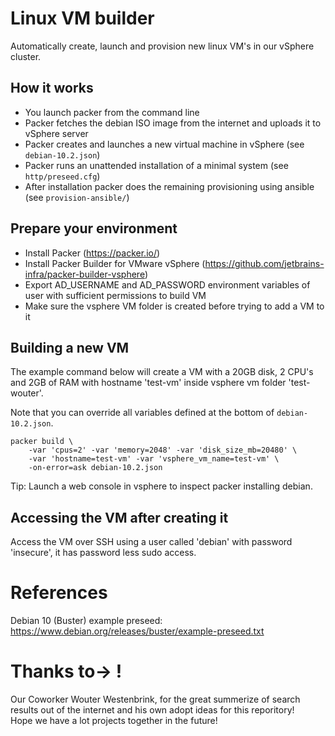 # Linux VM builder
Automatically create, launch and provision new linux VM's in our vSphere cluster. 

## How it works
- You launch packer from the command line
- Packer fetches the debian ISO image from the internet and uploads it to vSphere server
- Packer creates and launches a new virtual machine in vSphere (see `debian-10.2.json`)
- Packer runs an unattended installation of a minimal system (see `http/preseed.cfg`)
- After installation packer does the remaining provisioning using ansible (see `provision-ansible/`) 

## Prepare your environment
- Install Packer (https://packer.io/)
- Install Packer Builder for VMware vSphere (https://github.com/jetbrains-infra/packer-builder-vsphere)
- Export AD_USERNAME and AD_PASSWORD environment variables of user with sufficient permissions to build VM
- Make sure the vsphere VM folder is created before trying to add a VM to it    

## Building a new VM
The example command below will create a VM with a 20GB disk, 2 CPU's and 2GB of RAM with hostname 'test-vm'
inside vsphere vm folder 'test-wouter'.

Note that you can override all variables defined at the bottom of `debian-10.2.json`.
```
packer build \
    -var 'cpus=2' -var 'memory=2048' -var 'disk_size_mb=20480' \
    -var 'hostname=test-vm' -var 'vsphere_vm_name=test-vm' \
    -on-error=ask debian-10.2.json
```

Tip: Launch a web console in vsphere to inspect packer installing debian.

## Accessing the VM after creating it
Access the VM over SSH using a user called 'debian' with password 'insecure', it has password less sudo access.

# References
Debian 10 (Buster) example preseed: https://www.debian.org/releases/buster/example-preseed.txt

# Thanks to-> !
Our Coworker Wouter Westenbrink, for the great summerize of search results out of the internet and his own adopt ideas for this reporitory!  
Hope we have a lot projects together in the future!
